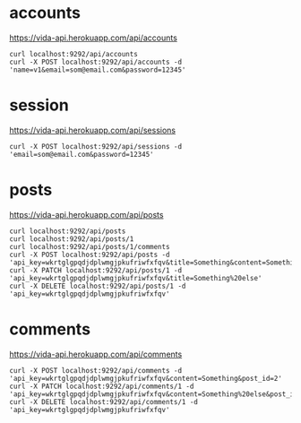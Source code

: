 # accounts

https://vida-api.herokuapp.com/api/accounts

```
curl localhost:9292/api/accounts
curl -X POST localhost:9292/api/accounts -d 'name=v1&email=som@email.com&password=12345'
```

# session

https://vida-api.herokuapp.com/api/sessions

```
curl -X POST localhost:9292/api/sessions -d 'email=som@email.com&password=12345'
```

# posts

https://vida-api.herokuapp.com/api/posts

```
curl localhost:9292/api/posts
curl localhost:9292/api/posts/1
curl localhost:9292/api/posts/1/comments
curl -X POST localhost:9292/api/posts -d 'api_key=wkrtglgpqdjdplwmgjpkufriwfxfqv&title=Something&content=Something&tags=Something'
curl -X PATCH localhost:9292/api/posts/1 -d 'api_key=wkrtglgpqdjdplwmgjpkufriwfxfqv&title=Something%20else'
curl -X DELETE localhost:9292/api/posts/1 -d 'api_key=wkrtglgpqdjdplwmgjpkufriwfxfqv'
```

# comments

https://vida-api.herokuapp.com/api/comments

```
curl -X POST localhost:9292/api/comments -d 'api_key=wkrtglgpqdjdplwmgjpkufriwfxfqv&content=Something&post_id=2'
curl -X PATCH localhost:9292/api/comments/1 -d 'api_key=wkrtglgpqdjdplwmgjpkufriwfxfqv&content=Something%20else&post_id=2'
curl -X DELETE localhost:9292/api/comments/1 -d 'api_key=wkrtglgpqdjdplwmgjpkufriwfxfqv'
```
